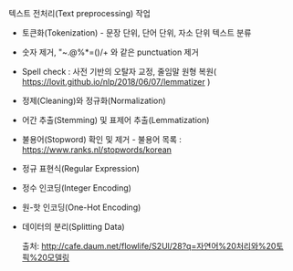 텍스트 전처리(Text preprocessing) 작업
  - 토큰화(Tokenization) - 문장 단위, 단어 단위, 자소 단위 텍스트 분류
  - 숫자 제거,  "~.@%*=()/+ 와 같은 punctuation 제거
  - Spell check : 사전 기반의 오탈자 교정, 줄임말 원형 복원( https://lovit.github.io/nlp/2018/06/07/lemmatizer )
  - 정제(Cleaning)와 정규화(Normalization)
  - 어간 추출(Stemming) 및 표제어 추출(Lemmatization)
  - 불용어(Stopword) 확인 및 제거 - 불용어 목록 : https://www.ranks.nl/stopwords/korean
  - 정규 표현식(Regular Expression‎)
  - 정수 인코딩(Integer Encoding)
  - 원-핫 인코딩(One-Hot Encoding)
  - 데이터의 분리(Splitting Data)

	출처: http://cafe.daum.net/flowlife/S2Ul/28?q=자연어%20처리와%20토픽%20모델링
	
